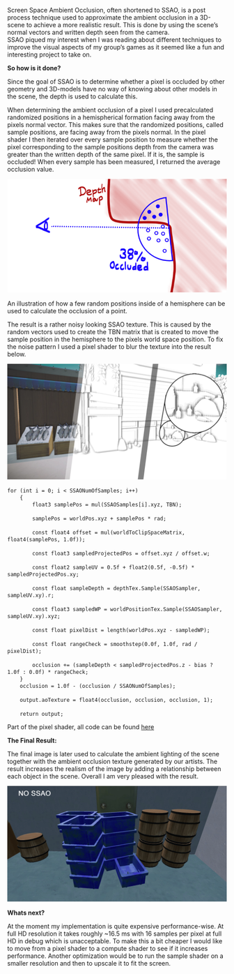 Screen Space Ambient Occlusion, often shortened to SSAO, is a post process technique used to approximate the ambient occlusion in a 3D-scene to achieve a more realistic result. This is done by using the scene’s normal vectors and written depth seen from the camera.  
SSAO piqued my interest when I was reading about different techniques to improve the visual aspects of my group’s games as it seemed like a fun and interesting project to take on.

**So how is it done?**

Since the goal of SSAO is to determine whether a pixel is occluded by other geometry and 3D-models have no way of knowing about other models in the scene, the depth is used to calculate this.

When determining the ambient occlusion of a pixel I used precalculated randomized positions in a hemispherical formation facing away from the pixels normal vector. This makes sure that the randomized positions, called sample positions, are facing away from the pixels normal. In the pixel shader I then iterated over every sample position to measure whether the pixel corresponding to the sample positions depth from the camera was greater than the written depth of the same pixel. If it is, the sample is occluded! When every sample has been measured, I returned the average occlusion value.

![](/assets/img/SSAO+Simplified.png)

An illustration of how a few random positions inside of a hemisphere can be used to calculate the occlusion of a point.

The result is a rather noisy looking SSAO texture. This is caused by the random vectors used to create the TBN matrix that is created to move the sample position in the hemisphere to the pixels world space position. To fix the noise pattern I used a pixel shader to blur the texture into the result below.

![](/assets/img/SSAO+explaination.png)

```hlsl
for (int i = 0; i < SSAONumOfSamples; i++)
    {
        float3 samplePos = mul(SSAOSamples[i].xyz, TBN);
        
        samplePos = worldPos.xyz + samplePos * rad;

        const float4 offset = mul(worldToClipSpaceMatrix, float4(samplePos, 1.0f));

        const float3 sampledProjectedPos = offset.xyz / offset.w;
            
        const float2 sampleUV = 0.5f + float2(0.5f, -0.5f) * sampledProjectedPos.xy;

        const float sampleDepth = depthTex.Sample(SSAOSampler, sampleUV.xy).r;

        const float3 sampledWP = worldPositionTex.Sample(SSAOSampler, sampleUV.xy).xyz;

        const float pixelDist = length(worldPos.xyz - sampledWP);
        
        const float rangeCheck = smoothstep(0.0f, 1.0f, rad / pixelDist);
     
        occlusion += (sampleDepth < sampledProjectedPos.z - bias ? 1.0f : 0.0f) * rangeCheck;
    }
    occlusion = 1.0f - (occlusion / SSAONumOfSamples);
    
    output.aoTexture = float4(occlusion, occlusion, occlusion, 1);
    
    return output;
```

Part of the pixel shader, all code can be found [here](https://github.com/OlleKReutercrona/SSAO/blob/main/SSAO_PS.hlsl)

**The Final Result:**

The final image is later used to calculate the ambient lighting of the scene together with the ambient occlusion texture generated by our artists. The result increases the realism of the image by adding a relationship between each object in the scene. Overall I am very pleased with the result.

![](/assets/img/SSAO+comparison.gif)

**Whats next?**

At the moment my implementation is quite expensive performance-wise. At full HD resolution it takes roughly ~16.5 ms with 16 samples per pixel at full HD in debug which is unacceptable. To make this a bit cheaper I would like to move from a pixel shader to a compute shader to see if it increases performance. Another optimization would be to run the sample shader on a smaller resolution and then to upscale it to fit the screen.
